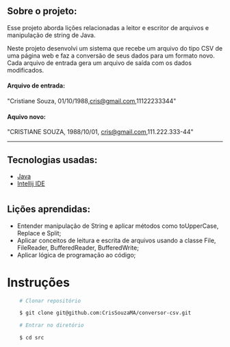 ## Sobre o projeto:

Esse projeto aborda lições relacionadas a leitor e escritor de arquivos e manipulação de string de Java.

Neste projeto desenvolvi um sistema que recebe um arquivo do tipo CSV de uma página web e faz a conversão de seus dados para um formato novo.
Cada arquivo de entrada gera um arquivo de saída com os dados modificados.

#### Arquivo de entrada:
 "Cristiane Souza, 01/10/1988,cris@gmail.com,11122233344"

#### Aquivo novo:
"CRISTIANE SOUZA, 1988/10/01, cris@gmail.com,111.222.333-44"

---

## Tecnologias usadas:
- [Java](https://docs.oracle.com/en/java/)
- [Intellij IDE](https://www.jetbrains.com/pt-br/idea/download/#section=linux)
#

## Lições aprendidas:
 - Entender manipulação de String e aplicar métodos como toUpperCase, Replace e Split;
 - Aplicar conceitos de leitura e escrita de arquivos usando a classe File, FileReader, BufferedReader, BufferedWrite;
 - Aplicar lógica de programação ao código; 
#

# Instruções

```bash
    # Clonar repositório

    $ git clone git@github.com:CrisSouzaMA/conversor-csv.git

    # Entrar no diretório

    $ cd src

```

<br>
<br>
<br>
